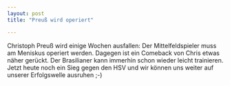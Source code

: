 ```yaml
---
layout: post
title: "Preuß wird operiert"

---
```


Christoph Preuß wird einige Wochen ausfallen: Der Mittelfeldspieler muss am Meniskus operiert werden. Dagegen ist ein Comeback von Chris etwas näher gerückt. Der Brasilianer kann immerhin schon wieder leicht trainieren. Jetzt heute noch ein Sieg gegen den HSV und wir können uns weiter auf unserer Erfolgswelle ausruhen ;-)


